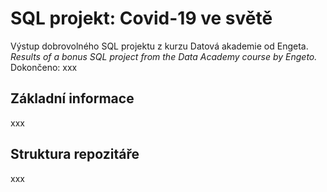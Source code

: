 # SQL projekt: Covid-19 ve světě  
Výstup dobrovolného SQL projektu z kurzu Datová akademie od Engeta.  
_Results of a bonus SQL project from the Data Academy course by Engeto._  
Dokončeno: xxx  
## Základní informace  
xxx
## Struktura repozitáře  
xxx
